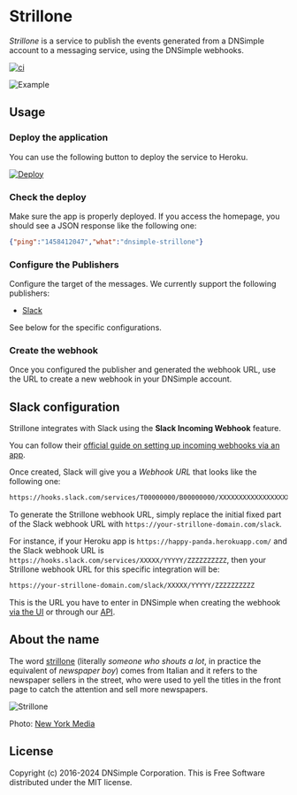 # Strillone

_Strillone_ is a service to publish the events generated from a DNSimple account to a messaging service, using the DNSimple webhooks.

[![ci](https://github.com/dnsimple/strillone/actions/workflows/ci.yml/badge.svg?branch=main)](https://github.com/dnsimple/strillone/actions/workflows/ci.yml)

![Example](img-example.png)

## Usage

### Deploy the application

You can use the following button to deploy the service to Heroku.

[![Deploy](https://www.herokucdn.com/deploy/button.svg)](https://heroku.com/deploy?template=https://github.com/dnsimple/strillone)

### Check the deploy

Make sure the app is properly deployed. If you access the homepage, you should see a JSON response like the following one:

```json
{"ping":"1458412047","what":"dnsimple-strillone"}
```

### Configure the Publishers

Configure the target of the messages. We currently support the following publishers:

- [Slack](#slack-configuration)

See below for the specific configurations.

### Create the webhook

Once you configured the publisher and generated the webhook URL, use the URL to create a new webhook in your DNSimple account.

## Slack configuration

Strillone integrates with Slack using the **Slack Incoming Webhook** feature.

You can follow their [official guide on setting up incoming webhooks via an app](https://docs.slack.dev/messaging/sending-messages-using-incoming-webhooks/).

Once created, Slack will give you a _Webhook URL_ that looks like the following one:

```bash
https://hooks.slack.com/services/T00000000/B00000000/XXXXXXXXXXXXXXXXXXXXXXXX
```

To generate the Strillone webhook URL, simply replace the initial fixed part of the Slack webhook URL with `https://your-strillone-domain.com/slack`.

For instance, if your Heroku app is `https://happy-panda.herokuapp.com/` and the Slack webhook URL is `https://hooks.slack.com/services/XXXXX/YYYYY/ZZZZZZZZZZ`, then your Strillone webhook URL for this specific integration will be:

```bash
https://your-strillone-domain.com/slack/XXXXX/YYYYY/ZZZZZZZZZZ
```

This is the URL you have to enter in DNSimple when creating the webhook [via the UI](https://support.dnsimple.com/articles/webhooks/) or through our [API](https://developer.dnsimple.com/v2/webhooks/webhooks/).

## About the name

The word [strillone](https://en.wiktionary.org/wiki/strillone) (literally _someone who shouts a lot_, in practice the equivalent of _newspaper boy_) comes from Italian and it refers to the newspaper sellers in the street, who were used to yell the titles in the front page to catch the attention and sell more newspapers.

![Strillone](strillone.jpg)

Photo: [New York Media](http://nymag.com/daily/intelligencer/2013/06/fed-is-having-a-1936-moment.html)

## License

Copyright (c) 2016-2024 DNSimple Corporation. This is Free Software distributed under the MIT license.
